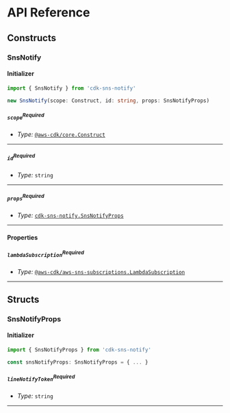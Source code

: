 # API Reference <a name="API Reference"></a>

## Constructs <a name="Constructs"></a>

### SnsNotify <a name="cdk-sns-notify.SnsNotify"></a>

#### Initializer <a name="cdk-sns-notify.SnsNotify.Initializer"></a>

```typescript
import { SnsNotify } from 'cdk-sns-notify'

new SnsNotify(scope: Construct, id: string, props: SnsNotifyProps)
```

##### `scope`<sup>Required</sup> <a name="cdk-sns-notify.SnsNotify.parameter.scope"></a>

- *Type:* [`@aws-cdk/core.Construct`](#@aws-cdk/core.Construct)

---

##### `id`<sup>Required</sup> <a name="cdk-sns-notify.SnsNotify.parameter.id"></a>

- *Type:* `string`

---

##### `props`<sup>Required</sup> <a name="cdk-sns-notify.SnsNotify.parameter.props"></a>

- *Type:* [`cdk-sns-notify.SnsNotifyProps`](#cdk-sns-notify.SnsNotifyProps)

---



#### Properties <a name="Properties"></a>

##### `lambdaSubscription`<sup>Required</sup> <a name="cdk-sns-notify.SnsNotify.property.lambdaSubscription"></a>

- *Type:* [`@aws-cdk/aws-sns-subscriptions.LambdaSubscription`](#@aws-cdk/aws-sns-subscriptions.LambdaSubscription)

---


## Structs <a name="Structs"></a>

### SnsNotifyProps <a name="cdk-sns-notify.SnsNotifyProps"></a>

#### Initializer <a name="[object Object].Initializer"></a>

```typescript
import { SnsNotifyProps } from 'cdk-sns-notify'

const snsNotifyProps: SnsNotifyProps = { ... }
```

##### `lineNotifyToken`<sup>Required</sup> <a name="cdk-sns-notify.SnsNotifyProps.property.lineNotifyToken"></a>

- *Type:* `string`

---



